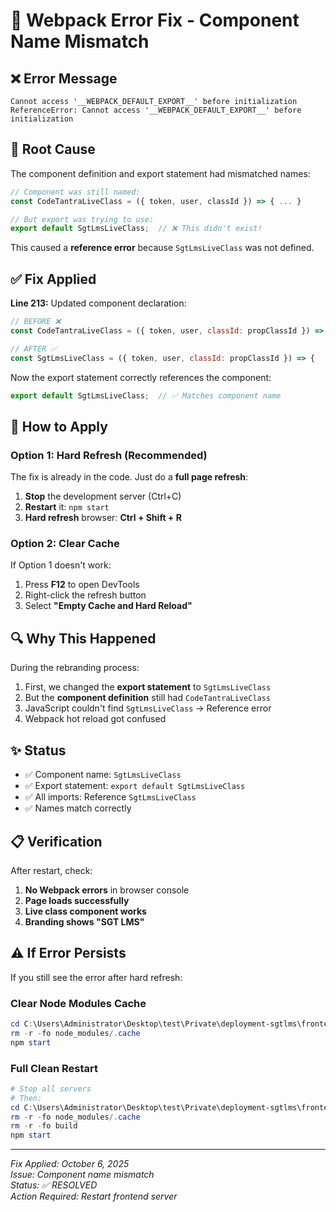# 🔧 Webpack Error Fix - Component Name Mismatch

## ❌ Error Message
```
Cannot access '__WEBPACK_DEFAULT_EXPORT__' before initialization
ReferenceError: Cannot access '__WEBPACK_DEFAULT_EXPORT__' before initialization
```

## 🎯 Root Cause

The component definition and export statement had mismatched names:

```javascript
// Component was still named:
const CodeTantraLiveClass = ({ token, user, classId }) => { ... }

// But export was trying to use:
export default SgtLmsLiveClass;  // ❌ This didn't exist!
```

This caused a **reference error** because `SgtLmsLiveClass` was not defined.

## ✅ Fix Applied

**Line 213:** Updated component declaration:

```javascript
// BEFORE ❌
const CodeTantraLiveClass = ({ token, user, classId: propClassId }) => {

// AFTER ✅
const SgtLmsLiveClass = ({ token, user, classId: propClassId }) => {
```

Now the export statement correctly references the component:

```javascript
export default SgtLmsLiveClass;  // ✅ Matches component name
```

## 🚀 How to Apply

### Option 1: Hard Refresh (Recommended)
The fix is already in the code. Just do a **full page refresh**:

1. **Stop** the development server (Ctrl+C)
2. **Restart** it: `npm start`
3. **Hard refresh** browser: **Ctrl + Shift + R**

### Option 2: Clear Cache
If Option 1 doesn't work:

1. Press **F12** to open DevTools
2. Right-click the refresh button
3. Select **"Empty Cache and Hard Reload"**

## 🔍 Why This Happened

During the rebranding process:
1. First, we changed the **export statement** to `SgtLmsLiveClass`
2. But the **component definition** still had `CodeTantraLiveClass`
3. JavaScript couldn't find `SgtLmsLiveClass` → Reference error
4. Webpack hot reload got confused

## ✨ Status

- ✅ Component name: `SgtLmsLiveClass`
- ✅ Export statement: `export default SgtLmsLiveClass`
- ✅ All imports: Reference `SgtLmsLiveClass`
- ✅ Names match correctly

## 📋 Verification

After restart, check:

1. **No Webpack errors** in browser console
2. **Page loads successfully**
3. **Live class component works**
4. **Branding shows "SGT LMS"**

## ⚠️ If Error Persists

If you still see the error after hard refresh:

### Clear Node Modules Cache
```powershell
cd C:\Users\Administrator\Desktop\test\Private\deployment-sgtlms\frontend
rm -r -fo node_modules/.cache
npm start
```

### Full Clean Restart
```powershell
# Stop all servers
# Then:
cd C:\Users\Administrator\Desktop\test\Private\deployment-sgtlms\frontend
rm -r -fo node_modules/.cache
rm -r -fo build
npm start
```

---

*Fix Applied: October 6, 2025*  
*Issue: Component name mismatch*  
*Status: ✅ RESOLVED*  
*Action Required: Restart frontend server*
